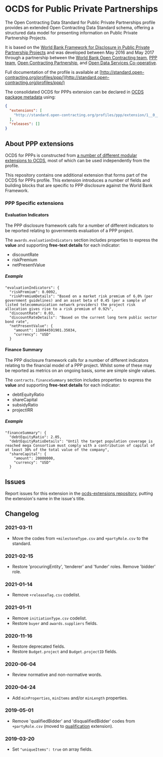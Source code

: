 # OCDS for Public Private Partnerships

The Open Contracting Data Standard for Public Private Partnerships profile provides an extended Open Contracting Data Standard schema, offering a structured data model for presenting information on Public Private Partnership Projects.

It is based on the [World Bank Framework for Disclosure in Public Private Partnership Projects](http://www.worldbank.org/en/topic/publicprivatepartnerships/brief/ppp-tools#T1) and was developed between May 2016 and May 2017 through a partnership between the [World Bank Open Contracting team](https://blogs.worldbank.org/category/tags/open-contracting), [PPP team](http://www.worldbank.org/en/topic/publicprivatepartnerships), [Open Contracting Partnership](http://open-contracting.org), and [Open Data Services Co-operative](http://www.opendataservices.coop).

Full documentation of the profile is available at [http://standard.open-contracting.org/profiles/ppp/](http://standard.open-contracting.org/profiles/ppp/)

The consolidated OCDS for PPPs extension can be declared in [OCDS package metadata](http://standard.open-contracting.org/latest/en/schema/release_package/) using:

```json
{
  "extensions": [
    "http://standard.open-contracting.org/profiles/ppp/extension/1__0__0__beta/extension.json"
  ],
  "releases": []
}
```

## About PPP extensions

OCDS for PPPs is constructed from [a number of different modular extensions to OCDS](http://standard.open-contracting.org/profiles/ppp/latest/en/extensions/), most of which can be used independently from the profile.

This repository contains one additional extension that forms part of the OCDS for PPPs profile. This extension introduces a number of fields and building blocks that are specific to PPP disclosure against the World Bank Framework.

### PPP Specific extensions

#### Evaluation Indicators

The PPP disclosure framework calls for a number of different indicators to be reported relating to governments evaluation of a PPP project.

The `awards.evaluationIndicators` section includes properties to express the **value** and supporting **free-text details** for each indicator:

* discountRate
* riskPremium
* netPresentValue

##### Example

```
"evaluationIndicators": {
  "riskPremium": 0.0092,
  "riskPremiumDetails": "Based on a market risk premium of 6.0% (per government guidelines) and an asset beta of 0.45 (per a sample of listed telecommunication network providers) the project risk allocation gives rise to a risk premium of 0.92%",
  "discountRate": 0.03,
  "discountRateDetails": "Based on the current long term public sector bond rate",
  "netPresentValue": {
    "amount": 118044591901.35034,
    "currency": "USD"
  }
```

#### Finance Summary

The PPP disclosure framework calls for a number of different indicators relating to the financial model of a PPP project. Whilst some of these may be reported as metrics on an ongoing basis, some are simple single values.

The `contracts.financeSummary` section includes properties to express the **value** and supporting **free-text details** for each indicator:

* debtEquityRatio
* shareCapital
* subsidyRatio
* projectIRR

##### Example

```
"financeSummary": {
  "debtEquityRatio": 2.05,
  "debtEquityRatioDetails": "Until the target population coverage is reached mega Consortium must comply with a contribution of capital of at least 30% of the total value of the company",
  "shareCapital": {
    "amount": 20000000,
    "currency": "USD"
  }
```

## Issues

Report issues for this extension in the [ocds-extensions repository](https://github.com/open-contracting/ocds-extensions/issues), putting the extension's name in the issue's title.

## Changelog

### 2021-03-11

* Move the codes from `+milestoneType.csv` and `+partyRole.csv` to the standard.

### 2021-02-15

* Restore 'procuringEntity', 'tenderer' and 'funder' roles. Remove 'bidder' role.

### 2021-01-14

* Remove `+releaseTag.csv` codelist.

### 2021-01-11

* Remove `initiationType.csv` codelist.
* Restore `buyer` and `awards.suppliers` fields.

### 2020-11-16

* Restore deprecated fields.
* Restore `Budget.project` and `Budget.projectID` fields.

### 2020-06-04

* Review normative and non-normative words.

### 2020-04-24

* Add `minProperties`, `minItems` and/or `minLength` properties.

### 2019-05-01

* Remove 'qualifiedBidder' and 'disqualifiedBidder' codes from `+partyRole.csv` (moved to [qualification](https://extensions.open-contracting.org/en/extensions/qualification/master/) extension).

### 2019-03-20

* Set `"uniqueItems": true` on array fields.
